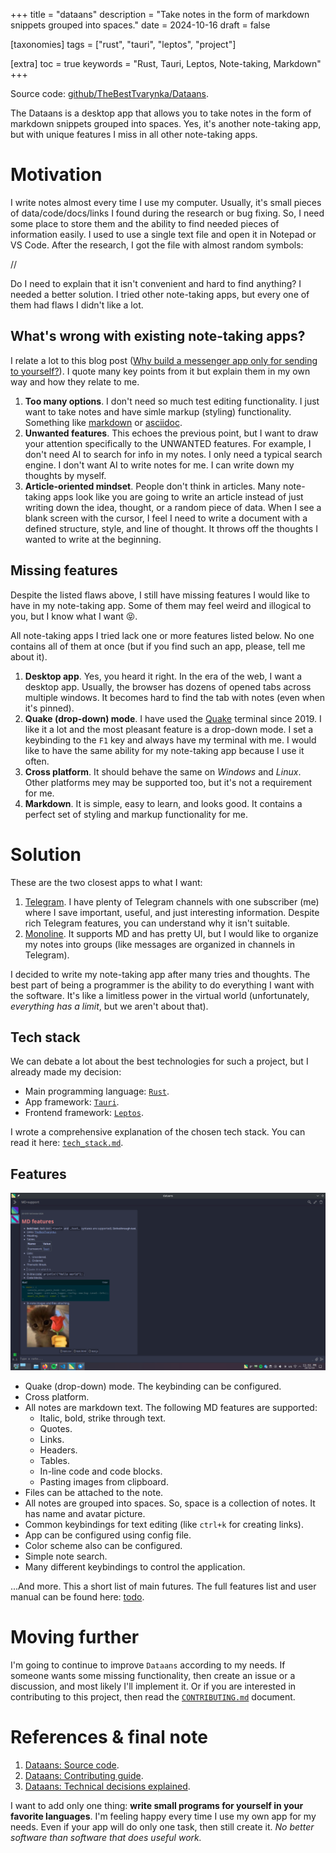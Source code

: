 +++
title = "dataans"
description = "Take notes in the form of markdown snippets grouped into spaces."
date = 2024-10-16
draft = false

[taxonomies]
tags = ["rust", "tauri", "leptos", "project"]

[extra]
toc = true
keywords = "Rust, Tauri, Leptos, Note-taking, Markdown"
+++

Source code: [github/TheBestTvarynka/Dataans](https://github.com/TheBestTvarynka/Dataans/).

The Dataans is a desktop app that allows you to take notes in the form of markdown snippets grouped into spaces. Yes, it's another note-taking app, but with unique features I miss in all other note-taking apps.

# Motivation

I write notes almost every time I use my computer. Usually, it's small pieces of data/code/docs/links I found during the research or bug fixing. So, I need some place to store them and the ability to find needed pieces of information easily. I used to use a single text file and open it in Notepad or VS Code. After the research, I got the file with almost random symbols:

// 

Do I need to explain that it isn't convenient and hard to find anything? I needed a better solution. I tried other note-taking apps, but every one of them had flaws I didn't like a lot.

## What's wrong with existing note-taking apps?

I relate a lot to this blog post ([Why build a messenger app only for sending to yourself?](https://monoline.io/posts/2021/11/11/why-build-a-messenger-app-only-for-sending-to-yourself/)). I quote many key points from it but explain them in my own way and how they relate to me.

1. **Too many options**. I don't need so much test editing functionality. I just want to take notes and have simle markup (styling) functionality. Something like [markdown](https://www.markdownguide.org/) or [asciidoc](https://docs.asciidoctor.org/).
2. **Unwanted features**. This echoes the previous point, but I want to draw your attention specifically to the UNWANTED features. For example, I don't need AI to search for info in my notes. I only need a typical search engine. I don't want AI to write notes for me. I can write down my thoughts by myself.
3. **Article-oriented mindset**. People don't think in articles. Many note-taking apps look like you are going to write an article instead of just writing down the idea, thought, or a random piece of data. When I see a blank screen with the cursor, I feel I need to write a document with a defined structure, style, and line of thought. It throws off the thoughts I wanted to write at the beginning.

## Missing features

Despite the listed flaws above, I still have missing features I would like to have in my note-taking app. Some of them may feel weird and illogical to you, but I know what I want :stuck_out_tongue_closed_eyes:.

All note-taking apps I tried lack one or more features listed below. No one contains all of them at once (but if you find such an app, please, tell me about it).

1. **Desktop app**. Yes, you heard it right. In the era of the web, I want a desktop app. Usually, the browser has dozens of opened tabs across multiple windows. It becomes hard to find the tab with notes (even when it's pinned).
2. **Quake (drop-down) mode**. I have used the [Quake](https://github.com/Guake/guake/) terminal since 2019. I like it a lot and the most pleasant feature is a drop-down mode. I set a keybinding to the `F1` key and always have my terminal with me. I would like to have the same ability for my note-taking app because I use it often.
3. **Cross platform**. It should behave the same on _Windows_ and _Linux_. Other platforms mey may be supported too, but it's not a requirement for me.
4. **Markdown**. It is simple, easy to learn, and looks good. It contains a perfect set of styling and markup functionality for me.

# Solution

These are the two closest apps to what I want:

1. [Telegram](https://telegram.org/). I have plenty of Telegram channels with one subscriber (me) where I save important, useful, and just interesting information. Despite rich Telegram features, you can understand why it isn't suitable.
2. [Monoline](https://monoline.io/). It supports MD and has pretty UI, but I would like to organize my notes into groups (like messages are organized in channels in Telegram).

I decided to write my note-taking app after many tries and thoughts. The best part of being a programmer is the ability to do everything I want with the software. It's like a limitless power in the virtual world (unfortunately, *everything has a limit*, but we aren't about that).

## Tech stack

We can debate a lot about the best technologies for such a project, but I already made my decision:

* Main programming language: [`Rust`](https://www.rust-lang.org/).
* App framework: [`Tauri`](https://v2.tauri.app/).
* Frontend framework: [`Leptos`](https://leptos.dev/).

I wrote a comprehensive explanation of the chosen tech stack. You can read it here: [`tech_stack.md`](https://github.com/TheBestTvarynka/Dataans/blob/main/doc/tech_stack.md).

## Features

![](./md-note.png)

* Quake (drop-down) mode. The keybinding can be configured.
* Cross platform.
* All notes are markdown text. The following MD features are supported:
  * Italic, bold, strike through text.
  * Quotes.
  * Links.
  * Headers.
  * Tables.
  * In-line code and code blocks.
  * Pasting images from clipboard.
* Files can be attached to the note.
* All notes are grouped into spaces. So, space is a collection of notes. It has name and avatar picture.
* Common keybindings for text editing (like `ctrl+k` for creating links).
* App can be configured using config file.
* Color scheme also can be configured.
* Simple note search.
* Many different keybindings to control the application.

...And more. This a short list of main futures. The full features list and user manual can be found here: [todo](#).

# Moving further

I'm going to continue to improve `Dataans` according to my needs. If someone wants some missing functionality, then create an issue or a discussion, and most likely I'll implement it. Or if you are interested in contributing to this project, then read the [`CONTRIBUTING.md`](https://github.com/TheBestTvarynka/Dataans/blob/main/doc/CONTRIBUTING.md) document.

# References & final note

1. [Dataans: Source code](https://github.com/TheBestTvarynka/Dataans/).
2. [Dataans: Contributing guide](https://github.com/TheBestTvarynka/Dataans/blob/main/doc/CONTRIBUTING.md).
3. [Dataans: Technical decisions explained](https://github.com/TheBestTvarynka/Dataans/blob/main/doc/tech_stack.md).

I want to add only one thing: **write small programs for yourself in your favorite languages**. I'm feeling happy every time I use my own app for my needs. Even if your app will do only one task, then still create it. _No better software than software that does useful work._